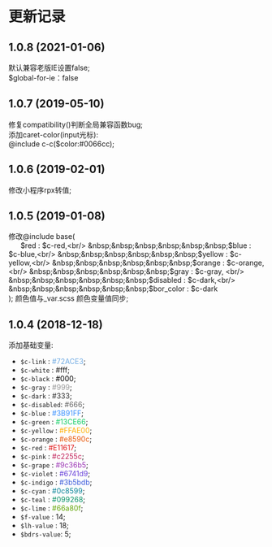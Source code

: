 更新记录
=======
## 1.0.8 (2021-01-06)
默认兼容老版IE设置false;<br/>
$global-for-ie：false


## 1.0.7 (2019-05-10)

修复compatibility()判断全局兼容函数bug;<br/>
添加caret-color(input光标):<br/>
@include c-c($color:#0066cc);<br/>
## 1.0.6 (2019-02-01)

修改小程序rpx转值;

## 1.0.5 (2019-01-08)

修改@include base(<br/>
&nbsp;&nbsp;&nbsp;&nbsp;&nbsp;&nbsp;$red : $c-red,<br/>
&nbsp;&nbsp;&nbsp;&nbsp;&nbsp;&nbsp;$blue : $c-blue,<br/>
&nbsp;&nbsp;&nbsp;&nbsp;&nbsp;&nbsp;$yellow : $c-yellow,<br/>
&nbsp;&nbsp;&nbsp;&nbsp;&nbsp;&nbsp;$orange : $c-orange,<br/>
&nbsp;&nbsp;&nbsp;&nbsp;&nbsp;&nbsp;$gray : $c-gray, <br/>
&nbsp;&nbsp;&nbsp;&nbsp;&nbsp;&nbsp;$disabled : $c-dark,<br/>
&nbsp;&nbsp;&nbsp;&nbsp;&nbsp;&nbsp;$bor_color : $c-dark<br/>
); 颜色值与_var.scss 颜色变量值同步;

## 1.0.4 (2018-12-18)

添加基础变量:
* `$c-link`    : <font color=#72ACE3>#72ACE3</font>;<br/>
* `$c-white`   : #fff;<br/>
* `$c-black`   : <font color=#000>#000</font>;<br/>
* `$c-gray`    : <font color=#999>#999</font>;<br/>
* `$c-dark`    : <font color=#333>#333</font>;<br/>
* `$c-disabled`: <font color=#666>#666</font>;<br/>
* `$c-blue`    : <font color=#3B91FF>#3B91FF</font>;<br/>
* `$c-green`   : <font color=#13CE66>#13CE66</font>;<br/>
* `$c-yellow`  : <font color=#FFAE00>#FFAE00</font>;<br/>
* `$c-orange`  : <font color=#e8590c>#e8590c</font>;<br/>
* `$c-red`     : <font color=#E11617>#E11617</font>;<br/>
* `$c-pink`    : <font color=#c2255c>#c2255c</font>;<br/>
* `$c-grape`   : <font color=#9c36b5>#9c36b5</font>;<br/>
* `$c-violet`  : <font color=#6741d9>#6741d9</font>;<br/>
* `$c-indigo`  : <font color=#3b5bdb>#3b5bdb</font>;<br/>
* `$c-cyan`    : <font color=#0c8599>#0c8599</font>;<br/>
* `$c-teal`    : <font color=#099268>#099268</font>;<br/>
* `$c-lime`    : <font color=#66a80f>#66a80f</font>;<br/>
* `$f-value`   : 14;<br/>
* `$lh-value`  : 18;<br/>
* `$bdrs-value`: 5;<br/>

